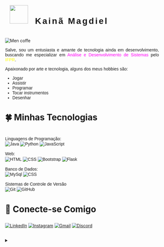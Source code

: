 
<style>
  @import url('https://fonts.googleapis.com/css2?family=Poppins:wght@500&display=swap');

.if{
    color: yellow;
}
.al{
    color: #FF00F6;
}
h3{
    font-size: 28px;
}
div{
    font-family: "Poppins", sans-serif;
}
</style>


####
<h1 align="left" style="display: flex; font-family: 'Poppins', sans-serif; letter-spacing: 4px;">
    <img src="https://media3.giphy.com/media/3iyKHMIKg5VWG6qHUm/200.webp?cid=ecf05e47dglovpuc05e41pvuirun5h3l76ik4dh3kfr5e1bb&ep=v1_stickers_search&rid=200.webp&ct=s" width="60px" align="center" style="display: flex;justify-content: center; padding: 0px 15px;"> 
    <p style="display: flex; transform: translate(8px, 8px);">Kainã Magdiel</p>
</h1>

![Men coffe](https://i.pinimg.com/originals/1b/96/5c/1b965c3c3b5df0517bdca4e0d95beb15.gif)

<p style="font-family: 'Poppins', sans-serif; width: 100%; text-align: justify;"> Salve, sou um entusiasta e amante de tecnologia ainda em desenvolvimento, buscando me especializar em <span class="al">Análise e Desenvolvimento de Sistemas</span> pelo <span class="if">IFPR</span>.</p>

<label style="font-family: 'Poppins', sans-serif;">Apaixonado por arte e tecnologia, alguns dos meus hobbies são:</label>

<ul style="font-family: 'Poppins', sans-serif;">
    <li>Jogar</li>
    <li>Assistir</li>
    <li>Programar</li>
    <li>Tocar instrumentos</li>
    <li>Desenhar</li>
</ul>

## 

<h3>🍀 Minhas Tecnologias</h3>

<div style="display: inline_block"><br>
    <label>Linguagens de Programação:</label><br>
    <img alt="Java" align="center"  src="https://img.shields.io/badge/Java-black?style=for-the-badge&logo=openjdk&logoColor=red">
    <img alt="Python" align="center"  src="https://img.shields.io/badge/Python-black?style=for-the-badge&logo=python&logoColor=3776AB">
    <img alt="JavaScript" align="center"  src="https://img.shields.io/badge/JavaScript-black?style=for-the-badge&logo=javascript&logoColor=F7DF1E">
</div>
<div style="display: inline_block"><br>
    <label>Web:</label><br>
    <img alt="HTML" align="center"  src="https://img.shields.io/badge/HTML5-black?style=for-the-badge&logo=html5&logoColor=E34F26">
    <img alt="CSS" align="center"  src="https://img.shields.io/badge/CSS3-black?style=for-the-badge&logo=css3&logoColor=1572B6">
    <img alt="Bootstrap" align="center"  src="https://img.shields.io/badge/Bootstrap-black?style=for-the-badge&logo=bootstrap&logoColor=563D7C">
    <img alt="Flask" align="center"  src="https://img.shields.io/badge/Flask-000000?style=for-the-badge&logo=flask&logoColor=white">
</div>
<div style="display: inline_block"><br>
    <label>Banco de Dados:</label><br>
    <img alt="MySql" align="center"  src="https://img.shields.io/badge/MySQL-black?style=for-the-badge&logo=mysql&logoColor=white">
    <img alt="CSS" align="center"  src="https://img.shields.io/badge/SQLite-black?style=for-the-badge&logo=sqlite&logoColor=07405E">
</div>
<div style="display: inline_block"><br>
    <label>Sistemas de Controle
de Versão</label><br>
    <img alt="Git" align="center"  src="https://img.shields.io/badge/GIT-black?style=for-the-badge&logo=git&logoColor=E44C30">
    <img alt="GitHub" align="center"  src="https://img.shields.io/badge/GitHub-black?style=for-the-badge&logo=github&logoColor=white">
</div>

## 
<h3> 💬 Conecte-se Comigo</h3>

[![LinkedIn](https://img.shields.io/badge/LinkedIn-black?style=for-the-badge&logo=linkedin&logoColor=0077B5)](https://www.linkedin.com/in/kainã-magdiel-841809261/)
[![Instagram](https://img.shields.io/badge/Instagram-black?style=for-the-badge&logo=instagram&logoColor=E4405F)](https://www.instagram.com/_kmagdiel_/)
[![Gmail](https://img.shields.io/badge/Gmail-black?style=for-the-badge&logo=gmail&logoColor=D14836)](https://mail.google.com/mail/u/0/#inbox?compose=DmwnWsvCflkrwgPtcTsKmqgjBcQKjXvqnFhKBbkxzHNjXDGrSCXpXhPwhdpdmjnMVLCnMrgJzPxq)
[![Discord](https://img.shields.io/badge/kmagdiel-black?style=for-the-badge&logo=discord&logoColor=7289DA)]()

<br>

<details align="left">
  <summary></summary> 

- Badges by <a href="dev.to/envoy_/150-badges-for-github-pnk">dev.io</a><br>
 
<div align="right">Made with 🧙‍♂️ by <a href="https://github.com/fushisuno">KM</a>.</div>

</details>